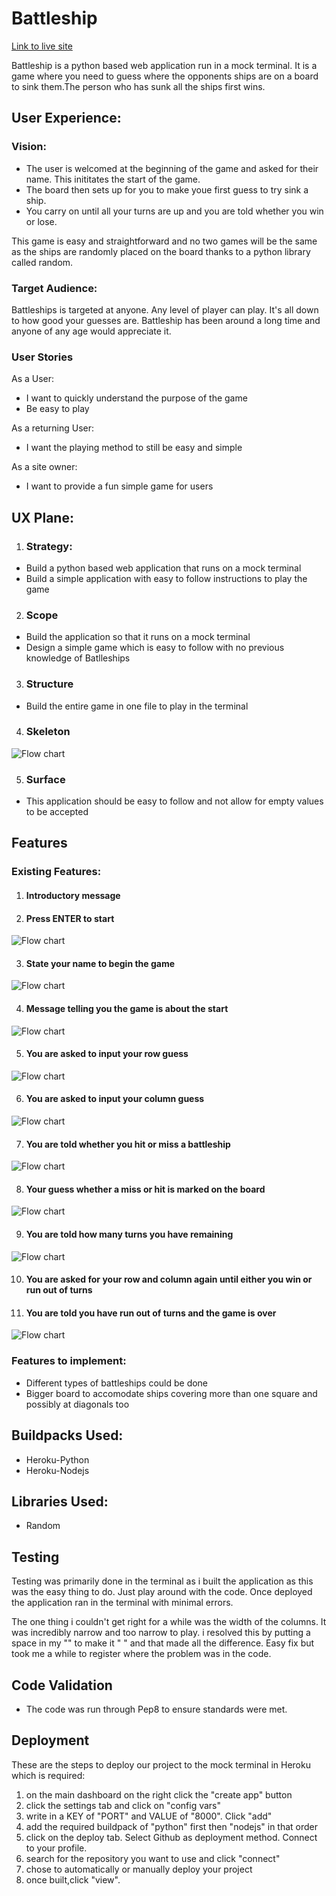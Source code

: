 # Battleship

[Link to live site](https://battleship-battle.herokuapp.com/)

Battleship is a python based web application run in a mock terminal.
It is a game where you need to guess where the opponents ships are on a board to sink them.The person who has sunk all the ships first wins.

## User Experience:

### Vision:
- The user is welcomed at the beginning of the game and asked for their name. This inititates the start of the game. 
- The board then sets up for you to make youe first guess to try sink a ship.
- You carry on until all your turns are up and you are told whether you win or lose.

This game is easy and straightforward and no two games will be the same as the ships are randomly placed on the board thanks to a python library called random.

### Target Audience:

Battleships is targeted at anyone. Any level of player can play. It's all down to how good your guesses are.
Battleship has been around a long time and anyone of any age would appreciate it.

### User Stories

As a User:
- I want to quickly understand the purpose of the game
- Be easy to play

As a returning User:
- I want the playing method to still be easy and simple

As a site owner:
- I want to provide a fun simple game for users

## UX Plane:

1. ### Strategy:
* Build a python based web application that runs on a mock terminal
* Build a simple application with easy to follow instructions to play the game

2. ### Scope
* Build the application so that it runs on a mock terminal
* Design a simple game which is easy to follow with no previous knowledge of Batlleships

3. ### Structure
* Build the entire game in one file to play in the terminal

4. ### Skeleton

![Flow chart](assets/images/lucidchart.png)

5. ### Surface
* This application should be easy to follow and not allow for empty values to be accepted

## Features
### Existing Features:

1. #### Introductory message
2. #### Press ENTER to start 

![Flow chart](assets/images/intromsg.png)

3. #### State your name to begin the game

![Flow chart](assets/images/entername.png)

4. #### Message telling you the game is about the start

![Flow chart](assets/images/letsbegin.png)

5. #### You are asked to input your row guess

![Flow chart](assets/images/enterrow.png)

6. #### You are asked to input your column guess

![Flow chart](assets/images/entercolumn.png)

7. #### You are told whether you hit or miss a battleship

![Flow chart](assets/images/missship.png)

8. #### Your guess whether a miss or hit is marked on the board

![Flow chart](assets/images/misshitship.png)

9. #### You are told how many turns you have remaining

![Flow chart](assets/images/turnsleft.png)

10. #### You are asked for your row and column again until either you win or run out of turns
11. #### You are told you have run out of turns and the game is over
![Flow chart](assets/images/nomoreturns.png)


### Features to implement:

- Different types of battleships could be done
- Bigger board to accomodate ships covering more than one square and possibly at diagonals too

## Buildpacks Used:

* Heroku-Python
* Heroku-Nodejs

## Libraries Used:

* Random

## Testing

Testing was primarily done in the terminal as i built the application as this was the easy thing to do. Just play around with the code. Once deployed the application ran in the terminal with minimal errors.

The one thing i couldn't get right for a while was the width of the columns. It was incredibly narrow and too narrow to play. i resolved this by putting a space in my "" to make it " " and that made all the difference. Easy fix but took me a while to register where the problem was in the code.

## Code Validation

* The code was run through Pep8 to ensure standards were met.

## Deployment

These are the steps to deploy our project to the mock terminal in Heroku which is required:

1. on the main dashboard on the right click the "create app" button
2. click the settings tab and click on "config vars"
3. write in a KEY of "PORT" and VALUE of "8000". Click "add"
4. add the required buildpack of "python" first then "nodejs" in that order
5. click on the deploy tab. Select Github as deployment method. Connect to your profile.
6. search for the repository you want to use and click "connect"
7. chose to automatically or manually deploy your project
8. once built,click "view".



